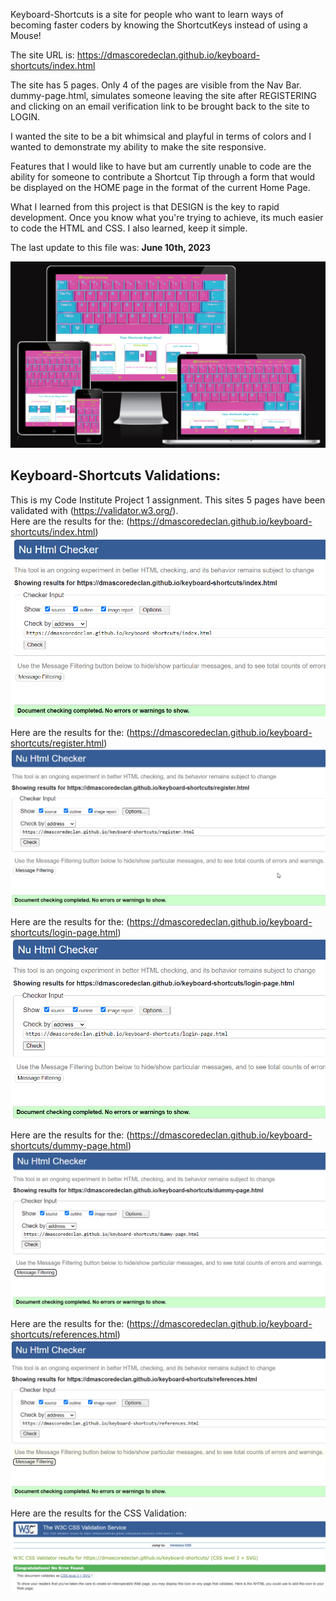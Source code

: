 Keyboard-Shortcuts is a site for people who want to learn ways of becoming faster coders by knowing the ShortcutKeys instead of using a Mouse!  

The site URL is: https://dmascoredeclan.github.io/keyboard-shortcuts/index.html

The site has 5 pages.  Only 4 of the pages are visible from the Nav Bar.  dummy-page.html, simulates someone leaving the site after REGISTERING and clicking on an email verification link to be brought back to the site to LOGIN.

I wanted the site to be a bit whimsical and playful in terms of colors and I wanted to demonstrate my ability to make the site responsive.

Features that I would like to have but am currently unable to code are the ability for someone to contribute a Shortcut Tip through a form that would be displayed on the HOME page in the format of the current Home Page.

What I learned from this project is that DESIGN is the key to rapid development.  Once you know what you're trying to achieve, its much easier to code the HTML and CSS.  I also learned, keep it simple.

The last update to this file was: **June 10th, 2023**

![Am I Responsive](assets/images/am-i-responsive.png)


## Keyboard-Shortcuts Validations:

This is my Code Institute Project 1 assignment.  This sites 5 pages have been validated with (https://validator.w3.org/).  
Here are the results for the: (https://dmascoredeclan.github.io/keyboard-shortcuts/index.html) 
![Index](assets/images/index-validation.png)

Here are the results for the: (https://dmascoredeclan.github.io/keyboard-shortcuts/register.html) 
![register](assets/images/register-validation.png)

Here are the results for the: (https://dmascoredeclan.github.io/keyboard-shortcuts/login-page.html) 
![login-page](assets/images/login-page-validation.png)

Here are the results for the: (https://dmascoredeclan.github.io/keyboard-shortcuts/dummy-page.html) 
![dummy-page](assets/images/dummy-page-validation.png)

Here are the results for the: (https://dmascoredeclan.github.io/keyboard-shortcuts/references.html) 
![References](assets/images/references-validation.png)

Here are the results for the CSS Validation: ![CSS](assets/images/css-validation.png)











